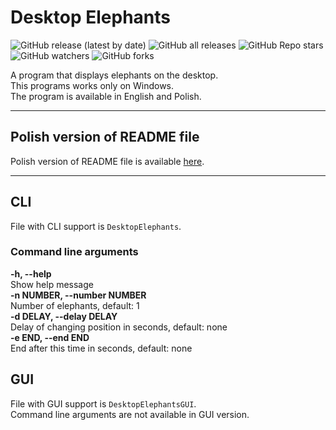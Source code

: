 # Desktop Elephants

![GitHub release (latest by date)](https://img.shields.io/github/v/release/slonindyjski/DesktopElephants?style=flat-square)
![GitHub all releases](https://img.shields.io/github/downloads/slonindyjski/DesktopElephants/total?style=flat-square)
![GitHub Repo stars](https://img.shields.io/github/stars/slonindyjski/DesktopElephants?style=flat-square)
![GitHub watchers](https://img.shields.io/github/watchers/slonindyjski/DesktopElephants?style=flat-square)
![GitHub forks](https://img.shields.io/github/forks/slonindyjski/DesktopElephants?style=flat-square)

A program that displays elephants on the desktop. \
This programs works only on Windows. \
The program is available in English and Polish.

---

## Polish version of README file
Polish version of README file is available [here](README_PL.md).

---

## CLI
File with CLI support is `DesktopElephants`.

### Command line arguments
**-h, --help** \
Show help message \
**-n NUMBER, --number NUMBER** \
Number of elephants, default: 1 \
**-d DELAY, --delay DELAY** \
Delay of changing position in seconds, default: none \
**-e END, --end END** \
End after this time in seconds, default: none

## GUI
File with GUI support is `DesktopElephantsGUI`. \
Command line arguments are not available in GUI version.

